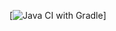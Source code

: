 [![Java CI with Gradle](https://github.com/Ka2sik/Automation2.3/actions/workflows/gradle.yml/badge.svg)]